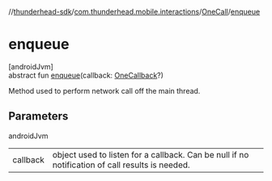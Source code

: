 //[thunderhead-sdk](../../../index.md)/[com.thunderhead.mobile.interactions](../index.md)/[OneCall](index.md)/[enqueue](enqueue.md)

# enqueue

[androidJvm]\
abstract fun [enqueue](enqueue.md)(callback: [OneCallback](../-one-callback/index.md)?)

Method used to perform network call off the main thread.

## Parameters

androidJvm

| | |
|---|---|
| callback | object used to listen for a callback. Can be null if no notification of call results is needed. |
